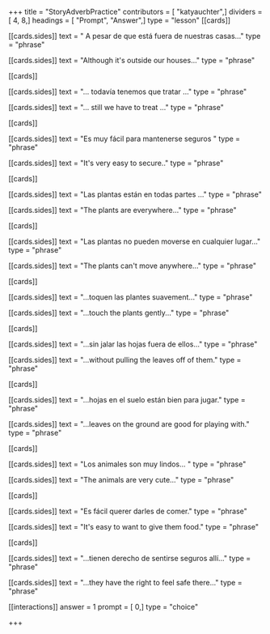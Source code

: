 +++
title = "StoryAdverbPractice"
contributors = [ "katyauchter",]
dividers = [ 4, 8,]
headings = [ "Prompt", "Answer",]
type = "lesson"
[[cards]]

[[cards.sides]]
text = " A pesar de que está fuera de nuestras casas..."
type = "phrase"

[[cards.sides]]
text = "Although it's outside our houses..."
type = "phrase"

[[cards]]

[[cards.sides]]
text = "... todavía tenemos que tratar ..."
type = "phrase"

[[cards.sides]]
text = "... still we have to treat ..."
type = "phrase"

[[cards]]

[[cards.sides]]
text = "Es muy fácil para mantenerse seguros "
type = "phrase"

[[cards.sides]]
text = "It's very easy to secure.."
type = "phrase"

[[cards]]

[[cards.sides]]
text = "Las plantas están en todas partes ..."
type = "phrase"

[[cards.sides]]
text = "The plants are everywhere..."
type = "phrase"

[[cards]]

[[cards.sides]]
text = "Las plantas no pueden moverse en cualquier lugar..."
type = "phrase"

[[cards.sides]]
text = "The plants can't move anywhere..."
type = "phrase"

[[cards]]

[[cards.sides]]
text = "...toquen las plantes suavement..."
type = "phrase"

[[cards.sides]]
text = "...touch the plants gently..."
type = "phrase"

[[cards]]

[[cards.sides]]
text = "...sin jalar las hojas fuera de ellos..."
type = "phrase"

[[cards.sides]]
text = "...without pulling the leaves off of them."
type = "phrase"

[[cards]]

[[cards.sides]]
text = "...hojas en el suelo están bien para jugar."
type = "phrase"

[[cards.sides]]
text = "...leaves on the ground are good for playing with."
type = "phrase"

[[cards]]

[[cards.sides]]
text = "Los animales son muy lindos... "
type = "phrase"

[[cards.sides]]
text = "The animals are very cute..."
type = "phrase"

[[cards]]

[[cards.sides]]
text = "Es fácil querer darles de comer."
type = "phrase"

[[cards.sides]]
text = "It's easy to want to give them food."
type = "phrase"

[[cards]]

[[cards.sides]]
text = "...tienen derecho de sentirse seguros allí..."
type = "phrase"

[[cards.sides]]
text = "...they have the right to feel safe there..."
type = "phrase"

[[interactions]]
answer = 1
prompt = [ 0,]
type = "choice"

+++
